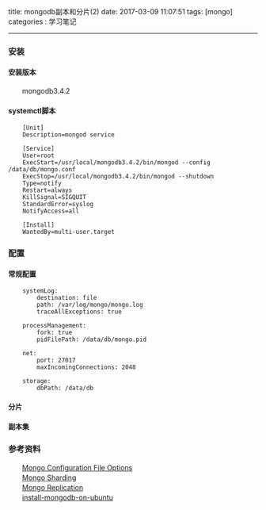 title: mongodb副本和分片(2)
date: 2017-03-09 11:07:51
tags: [mongo]
categories : 学习笔记

---
### 安装
#### 安装版本
　　mongodb3.4.2
#### systemctl脚本

		[Unit]
		Description=mongod service
		
		[Service]
		User=root
		ExecStart=/usr/local/mongodb3.4.2/bin/mongod --config /data/db/mongo.conf
		ExecStop=/usr/local/mongodb3.4.2/bin/mongod --shutdown
		Type=notify
		Restart=always
		KillSignal=SIGQUIT
		StandardError=syslog
		NotifyAccess=all
		
		[Install]
		WantedBy=multi-user.target

### 配置
#### 常规配置
		systemLog:
		    destination: file
		    path: /var/log/mongo/mongo.log
		    traceAllExceptions: true
		
		processManagement: 
		    fork: true
		    pidFilePath: /data/db/mongo.pid
		
		net:
		    port: 27017
		    maxIncomingConnections: 2048
		
		storage:
		    dbPath: /data/db

#### 分片
#### 副本集
### 参考资料
　　[Mongo Configuration File Options](https://docs.mongodb.com/manual/reference/configuration-options/)  
　　[Mongo Sharding](https://docs.mongodb.com/manual/sharding/)  
　　[Mongo Replication](https://docs.mongodb.com/manual/replication/)  
　　[install-mongodb-on-ubuntu](https://docs.mongodb.com/manual/tutorial/install-mongodb-on-ubuntu/)

